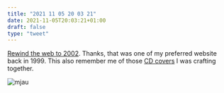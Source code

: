 ```yaml
---
title: "2021 11 05 20 03 21"
date: 2021-11-05T20:03:21+01:00
draft: false
type: "tweet"
---
```

[Rewind the web to 2002](https://mjau-mjau.com/blog/rewind-web-2002/). Thanks, that was one of my preferred website back in 1999. This also remember me of those [CD covers](/micro/stile-project/) I was crafting together.

![mjau](/img/mjau.jpg)
